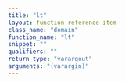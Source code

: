 ```yaml
---
title: "lt"
layout: function-reference-item
class_name: "domain"
function_name: "lt"
snippet: ""
qualifiers: ""
return_type: "varargout"
arguments: "(varargin)"
---
```


<pre class="help-text"></pre>